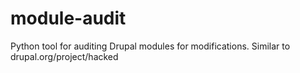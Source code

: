 # module-audit
Python tool for auditing Drupal modules for modifications. Similar to drupal.org/project/hacked
